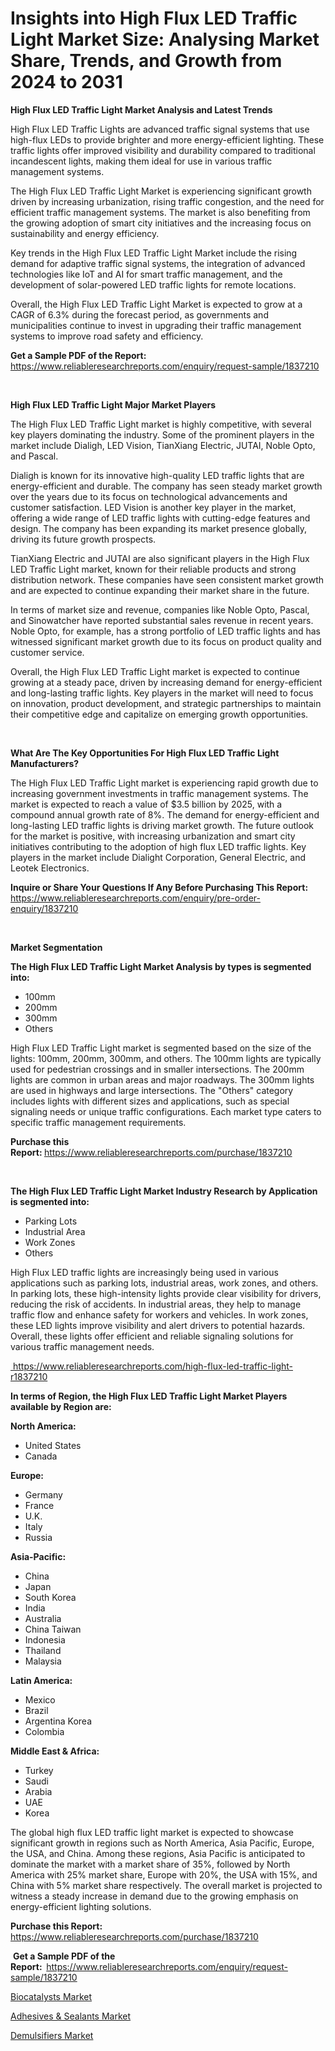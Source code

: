 <p><h1>Insights into High Flux LED Traffic Light Market Size: Analysing Market Share, Trends, and Growth from 2024 to 2031</h1></p><p><strong>High Flux LED Traffic Light Market Analysis and Latest Trends</strong></p>
<p><p>High Flux LED Traffic Lights are advanced traffic signal systems that use high-flux LEDs to provide brighter and more energy-efficient lighting. These traffic lights offer improved visibility and durability compared to traditional incandescent lights, making them ideal for use in various traffic management systems.</p><p>The High Flux LED Traffic Light Market is experiencing significant growth driven by increasing urbanization, rising traffic congestion, and the need for efficient traffic management systems. The market is also benefiting from the growing adoption of smart city initiatives and the increasing focus on sustainability and energy efficiency.</p><p>Key trends in the High Flux LED Traffic Light Market include the rising demand for adaptive traffic signal systems, the integration of advanced technologies like IoT and AI for smart traffic management, and the development of solar-powered LED traffic lights for remote locations.</p><p>Overall, the High Flux LED Traffic Light Market is expected to grow at a CAGR of 6.3% during the forecast period, as governments and municipalities continue to invest in upgrading their traffic management systems to improve road safety and efficiency.</p></p>
<p><strong>Get a Sample PDF of the Report:&nbsp;</strong> <a href="https://www.reliableresearchreports.com/enquiry/request-sample/1837210">https://www.reliableresearchreports.com/enquiry/request-sample/1837210</a></p>
<p>&nbsp;</p>
<p><strong>High Flux LED Traffic Light Major Market Players</strong></p>
<p><p>The High Flux LED Traffic Light market is highly competitive, with several key players dominating the industry. Some of the prominent players in the market include Dialigh, LED Vision, TianXiang Electric, JUTAI, Noble Opto, and Pascal.</p><p>Dialigh is known for its innovative high-quality LED traffic lights that are energy-efficient and durable. The company has seen steady market growth over the years due to its focus on technological advancements and customer satisfaction. LED Vision is another key player in the market, offering a wide range of LED traffic lights with cutting-edge features and design. The company has been expanding its market presence globally, driving its future growth prospects.</p><p>TianXiang Electric and JUTAI are also significant players in the High Flux LED Traffic Light market, known for their reliable products and strong distribution network. These companies have seen consistent market growth and are expected to continue expanding their market share in the future. </p><p>In terms of market size and revenue, companies like Noble Opto, Pascal, and Sinowatcher have reported substantial sales revenue in recent years. Noble Opto, for example, has a strong portfolio of LED traffic lights and has witnessed significant market growth due to its focus on product quality and customer service. </p><p>Overall, the High Flux LED Traffic Light market is expected to continue growing at a steady pace, driven by increasing demand for energy-efficient and long-lasting traffic lights. Key players in the market will need to focus on innovation, product development, and strategic partnerships to maintain their competitive edge and capitalize on emerging growth opportunities.</p></p>
<p>&nbsp;</p>
<p><strong>What Are The Key Opportunities For High Flux LED Traffic Light Manufacturers?</strong></p>
<p><p>The High Flux LED Traffic Light market is experiencing rapid growth due to increasing government investments in traffic management systems. The market is expected to reach a value of $3.5 billion by 2025, with a compound annual growth rate of 8%. The demand for energy-efficient and long-lasting LED traffic lights is driving market growth. The future outlook for the market is positive, with increasing urbanization and smart city initiatives contributing to the adoption of high flux LED traffic lights. Key players in the market include Dialight Corporation, General Electric, and Leotek Electronics.</p></p>
<p><strong>Inquire or Share Your Questions If Any Before Purchasing This Report:</strong> <a href="https://www.reliableresearchreports.com/enquiry/pre-order-enquiry/1837210">https://www.reliableresearchreports.com/enquiry/pre-order-enquiry/1837210</a></p>
<p>&nbsp;</p>
<p><strong>Market Segmentation</strong></p>
<p><strong>The High Flux LED Traffic Light Market Analysis by types is segmented into:</strong></p>
<p><ul><li>100mm</li><li>200mm</li><li>300mm</li><li>Others</li></ul></p>
<p><p>High Flux LED Traffic Light market is segmented based on the size of the lights: 100mm, 200mm, 300mm, and others. The 100mm lights are typically used for pedestrian crossings and in smaller intersections. The 200mm lights are common in urban areas and major roadways. The 300mm lights are used in highways and large intersections. The "Others" category includes lights with different sizes and applications, such as special signaling needs or unique traffic configurations. Each market type caters to specific traffic management requirements.</p></p>
<p><strong>Purchase this Report:&nbsp;</strong><a href="https://www.reliableresearchreports.com/purchase/1837210">https://www.reliableresearchreports.com/purchase/1837210</a></p>
<p>&nbsp;</p>
<p><strong>The High Flux LED Traffic Light Market Industry Research by Application is segmented into:</strong></p>
<p><ul><li>Parking Lots</li><li>Industrial Area</li><li>Work Zones</li><li>Others</li></ul></p>
<p><p>High Flux LED traffic lights are increasingly being used in various applications such as parking lots, industrial areas, work zones, and others. In parking lots, these high-intensity lights provide clear visibility for drivers, reducing the risk of accidents. In industrial areas, they help to manage traffic flow and enhance safety for workers and vehicles. In work zones, these LED lights improve visibility and alert drivers to potential hazards. Overall, these lights offer efficient and reliable signaling solutions for various traffic management needs.</p></p>
<p><a href="https://www.reliableresearchreports.com/high-flux-led-traffic-light-r1837210">&nbsp;https://www.reliableresearchreports.com/high-flux-led-traffic-light-r1837210</a></p>
<p><strong>In terms of Region, the High Flux LED Traffic Light Market Players available by Region are:</strong></p>
<p>
    <p> <strong> North America: </strong>
        <ul>
            <li>United States</li>
            <li>Canada</li>
        </ul>
        </p> 
    <p> <strong> Europe: </strong>
        <ul>
            <li>Germany</li>
            <li>France</li>
            <li>U.K.</li>
            <li>Italy</li>
            <li>Russia</li>
        </ul>
        </p> 
    <p> <strong> Asia-Pacific: </strong>
        <ul>
            <li>China</li>
            <li>Japan</li>
            <li>South Korea</li>
            <li>India</li>
            <li>Australia</li>
            <li>China Taiwan</li>
            <li>Indonesia</li>
            <li>Thailand</li>
            <li>Malaysia</li>
        </ul>
        </p> 
    <p> <strong> Latin America: </strong>
        <ul>
            <li>Mexico</li>
            <li>Brazil</li>
            <li>Argentina Korea</li>
            <li>Colombia</li>
        </ul>
        </p> 
    <p> <strong> Middle East & Africa: </strong>
        <ul>
            <li>Turkey</li>
            <li>Saudi</li>
            <li>Arabia</li>
            <li>UAE</li>
            <li>Korea</li>
        </ul>
    </p>
    </p>
<p><p>The global high flux LED traffic light market is expected to showcase significant growth in regions such as North America, Asia Pacific, Europe, the USA, and China. Among these regions, Asia Pacific is anticipated to dominate the market with a market share of 35%, followed by North America with 25% market share, Europe with 20%, the USA with 15%, and China with 5% market share respectively. The overall market is projected to witness a steady increase in demand due to the growing emphasis on energy-efficient lighting solutions.</p></p>
<p><strong>Purchase this Report: </strong><a href="https://www.reliableresearchreports.com/purchase/1837210">https://www.reliableresearchreports.com/purchase/1837210</a></p>
<p>&nbsp;<strong>Get a Sample PDF of the Report:&nbsp;&nbsp;</strong><a href="https://www.reliableresearchreports.com/enquiry/request-sample/1837210">https://www.reliableresearchreports.com/enquiry/request-sample/1837210</a></p>
<p><strong></strong></p>
<p><p><a href="https://thundering-castanet-c65.notion.site/Biocatalysts-Market-Size-Reveals-the-Best-Marketing-Channels-In-Global-Industry-49b46fef7d2c4f60bae9dff0f378508d">Biocatalysts Market</a></p><p><a href="https://thundering-castanet-c65.notion.site/Adhesives-Sealants-Market-Size-Market-Outlook-and-Market-Forecast-2024-to-2031-eef0547b53ca4626b989a8ae3ccad8ea">Adhesives & Sealants Market</a></p><p><a href="https://bubble-tree-ea4.notion.site/Demulsifiers-Market-Outlook-Industry-Overview-and-Forecast-2024-to-2031-11bd99d0b4e9456baf493eed300803d8">Demulsifiers Market</a></p></p>